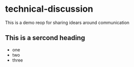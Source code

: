 # technical-discussion
This is a demo reop for sharing idears around communication


## This is a sercond heading 

* one 
* two
* three
